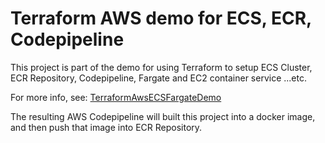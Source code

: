 # Terraform AWS demo for ECS, ECR, Codepipeline

This project is part of the demo for using Terraform to setup ECS Cluster, ECR Repository, Codepipeline, Fargate and EC2 container service ...etc.

For more info, see: [TerraformAwsECSFargateDemo](https://github.com/andrewlau4/TerraformAwsECSFargateDemo)

The resulting AWS Codepipeline will built this project into a docker image, and then push that image into ECR Repository.